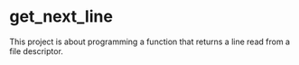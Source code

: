 # get_next_line
This project is about programming a function that returns a line
read from a file descriptor.
